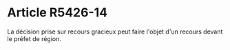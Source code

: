 # Article R5426-14

  
La décision prise sur recours gracieux peut faire l'objet d'un recours devant le préfet de région.